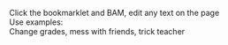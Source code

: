 Click the bookmarklet and BAM, edit any text on the page<br>
Use examples:<br>
Change grades, mess with friends, trick teacher
